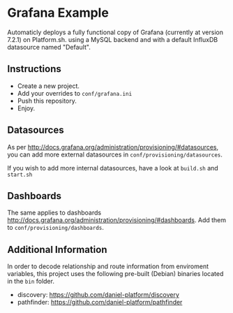 # Grafana Example

Automaticly deploys a fully functional copy of Grafana (currently at version 7.2.1) on Platform.sh.
using a MySQL backend and with a default InfluxDB datasource named "Default".

## Instructions

- Create a new project.
- Add your overrides to `conf/grafana.ini`
- Push this repository.
- Enjoy.

## Datasources

As per http://docs.grafana.org/administration/provisioning/#datasources, you can
add more external datasources in `conf/provisioning/datasources`.

If you wish to add more internal datasources, have a look at `build.sh` and `start.sh`

## Dashboards

The same applies to dashboards http://docs.grafana.org/administration/provisioning/#dashboards.
Add them to `conf/provisioning/dashboards`.

## Additional Information

In order to decode relationship and route information from enviroment
variables, this project uses the following pre-built (Debian) binaries
located in the `bin` folder.

- discovery: https://github.com/daniel-platform/discovery
- pathfinder: https://github.com/daniel-platform/pathfinder
